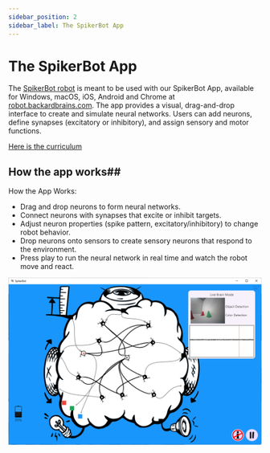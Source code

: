 ```yaml
---
sidebar_position: 2
sidebar_label: The SpikerBot App
---
```

# The SpikerBot App #
The [SpikerBot robot](https://github.com/BackyardBrains/docs.backyardbrains.com/blob/main/docs/Engineering/SpikerBot/index.md) is meant to be used with our SpikerBot App, available for Windows, macOS, iOS, Android and Chrome at [robot.backardbrains.com](https://robot.backyardbrains.com). The app provides a visual, drag-and-drop interface to create and simulate neural networks. Users can add neurons, define synapses (excitatory or inhibitory), and assign sensory and motor functions.

[Here is the curriculum](https://docs.google.com/document/d/1yH6h94hUa3R4xYCxvR1eQLUwc2i9hXfQeMHIHB0ZtTQ/edit)

## How the app works##
How the App Works:
- Drag and drop neurons to form neural networks.
- Connect neurons with synapses that excite or inhibit targets.
- Adjust neuron properties (spike pattern, excitatory/inhibitory) to change robot behavior.
- Drop neurons onto sensors to create sensory neurons that respond to the environment.
- Press play to run the neural network in real time and watch the robot move and react.

![screenshot](screenshot1.png)

